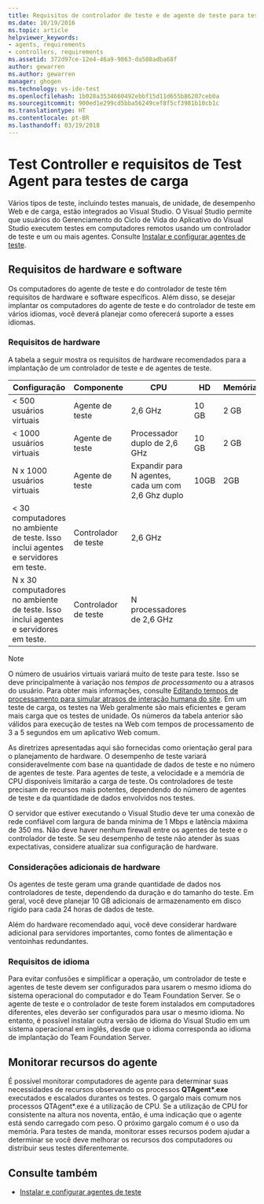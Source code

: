 ```yaml
---
title: Requisitos de controlador de teste e de agente de teste para teste de carga no Visual Studio | Microsoft Docs
ms.date: 10/19/2016
ms.topic: article
helpviewer_keywords:
- agents, requirements
- controllers, requirements
ms.assetid: 372d97ce-12e4-46a9-9863-da508adba68f
author: gewarren
ms.author: gewarren
manager: ghogen
ms.technology: vs-ide-test
ms.openlocfilehash: 1b028a3534660492ebbf15d11d655b86207ceb0a
ms.sourcegitcommit: 900ed1e299cd5bba56249cef8f5cf3981b10cb1c
ms.translationtype: HT
ms.contentlocale: pt-BR
ms.lasthandoff: 03/19/2018
---
```

# <a name="test-controller-and-test-agent-requirements-for-load-testing"></a>Test Controller e requisitos de Test Agent para testes de carga

Vários tipos de teste, incluindo testes manuais, de unidade, de desempenho Web e de carga, estão integrados ao Visual Studio. O Visual Studio permite que usuários do Gerenciamento do Ciclo de Vida do Aplicativo do Visual Studio executem testes em computadores remotos usando um controlador de teste e um ou mais agentes. Consulte [Instalar e configurar agentes de teste](../test/lab-management/install-configure-test-agents.md).

## <a name="hardware-and-software-requirements"></a>Requisitos de hardware e software

Os computadores do agente de teste e do controlador de teste têm requisitos de hardware e software específicos. Além disso, se desejar implantar os computadores do agente de teste e do controlador de teste em vários idiomas, você deverá planejar como oferecerá suporte a esses idiomas.

### <a name="hardware-requirements"></a>Requisitos de hardware

A tabela a seguir mostra os requisitos de hardware recomendados para a implantação de um controlador de teste e de agentes de teste.

|**Configuração**|**Componente**|**CPU**|**HD**|**Memória**|
|-----------------------|-------------------|-------------|------------|----------------|
|< 500 usuários virtuais|Agente de teste|2,6 GHz|10 GB|2 GB|
|< 1000 usuários virtuais|Agente de teste|Processador duplo de 2,6 GHz|10 GB|2 GB|
|N x 1000 usuários virtuais|Agente de teste|Expandir para N agentes, cada um com 2,6 Ghz duplo|10GB|2GB|
|\< 30 computadores no ambiente de teste. Isso inclui agentes e servidores em teste.|Controlador de teste|2,6 GHz|||
|N x 30 computadores no ambiente de teste. Isso inclui agentes e servidores em teste.|Controlador de teste|N processadores de 2,6 GHz|||

> [!NOTE]
> O número de usuários virtuais variará muito de teste para teste. Isso se deve principalmente à variação nos *tempos de processamento* ou a atrasos do usuário. Para obter mais informações, consulte [Editando tempos de processamento para simular atrasos de interação humana do site](../test/edit-think-times-in-load-test-scenarios.md). Em um teste de carga, os testes na Web geralmente são mais eficientes e geram mais carga que os testes de unidade. Os números da tabela anterior são válidos para execução de testes na Web com tempos de processamento de 3 a 5 segundos em um aplicativo Web comum.

As diretrizes apresentadas aqui são fornecidas como orientação geral para o planejamento de hardware. O desempenho de teste variará consideravelmente com base na quantidade de dados de teste e no número de agentes de teste. Para agentes de teste, a velocidade e a memória de CPU disponíveis limitarão a carga de teste. Os controladores de teste precisam de recursos mais potentes, dependendo do número de agentes de teste e da quantidade de dados envolvidos nos testes.

O servidor que estiver executando o Visual Studio deve ter uma conexão de rede confiável com largura de banda mínima de 1 Mbps e latência máxima de 350 ms. Não deve haver nenhum firewall entre os agentes de teste e o controlador de teste. Se seu desempenho de teste não atender às suas expectativas, considere atualizar sua configuração de hardware.

### <a name="additional-hardware-considerations"></a>Considerações adicionais de hardware

Os agentes de teste geram uma grande quantidade de dados nos controladores de teste, dependendo da duração e do tamanho do teste. Em geral, você deve planejar 10 GB adicionais de armazenamento em disco rígido para cada 24 horas de dados de teste.

Além do hardware recomendado aqui, você deve considerar hardware adicional para servidores importantes, como fontes de alimentação e ventoinhas redundantes.

### <a name="language-requirements"></a>Requisitos de idioma

Para evitar confusões e simplificar a operação, um controlador de teste e agentes de teste devem ser configurados para usarem o mesmo idioma do sistema operacional do computador e do Team Foundation Server. Se o agente de teste e o controlador de teste forem instalados em computadores diferentes, eles deverão ser configurados para usar o mesmo idioma. No entanto, é possível instalar outra versão de idioma do Visual Studio em um sistema operacional em inglês, desde que o idioma corresponda ao idioma de implantação do Team Foundation Server.

## <a name="monitor-agent-resources"></a>Monitorar recursos do agente

É possível monitorar computadores de agente para determinar suas necessidades de recursos observando os processos **QTAgent\*.exe** executados e escalados durantes os testes. O gargalo mais comum nos processos QTAgent*.exe é a utilização de CPU. Se a utilização de CPU for consistente na altura nos noventa, então, é uma indicação que o agente está sendo carregado com peso. O próximo gargalo comum é o uso da memória. Para testes de manda, monitorar esses recursos podem ajudar a determinar se você deve melhorar os recursos dos computadores ou distribuir seus testes diferentemente.

## <a name="see-also"></a>Consulte também

- [Instalar e configurar agentes de teste](../test/lab-management/install-configure-test-agents.md)